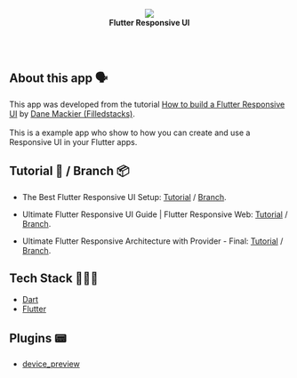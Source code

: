 <!-- header section -->
<p align="center">
  <img src="https://i.imgur.com/GAbJ9Hn.png" /><br/>
  <span><b>Flutter Responsive UI</b></span><br/>
</p>
<!-- header section END -->

<br/>
<!-- show case/gif section -->

<!-- show case/gif section END -->

<br/>

<!-- about app and course section -->

## About this app 🗣

This app was developed from the tutorial [How to build a Flutter Responsive UI](https://www.youtube.com/playlist?list=PLdTodMosi-Bzx3TMPdNzqLPIab_t7WkCC) by [Dane Mackier (Filledstacks)](https://www.filledstacks.com/).<br/><br/>
This is a example app who show to how you can create and use a Responsive UI in your Flutter apps.

## Tutorial 📖 / Branch 📦

- The Best Flutter Responsive UI Setup: [Tutorial](https://www.youtube.com/watch?v=z7P1OFLw4kY&list=PLdTodMosi-Bzx3TMPdNzqLPIab_t7WkCC&index=2&t=0s) / [Branch](https://github.com/samuelematias/responsive_architecture/tree/tutoria-1/how-to-build-a-flutter-responsive-ui).

- Ultimate Flutter Responsive UI Guide | Flutter Responsive Web: [Tutorial](https://www.youtube.com/watch?v=udsysUj-X4w&list=PLdTodMosi-Bzx3TMPdNzqLPIab_t7WkCC&index=2) / [Branch](https://github.com/samuelematias/responsive_architecture/tree/tutoria-2/how-to-build-a-flutter-responsive-ui).

- Ultimate Flutter Responsive Architecture with Provider - Final: [Tutorial](https://www.youtube.com/watch?v=HUSqk0OrR7I&list=PLdTodMosi-Bzx3TMPdNzqLPIab_t7WkCC&index=3) / [Branch](https://github.com/samuelematias/responsive_architecture/tree/tutoria-3/how-to-build-a-flutter-responsive-ui).

## Tech Stack 👩🏾‍💻

- [Dart](https://dart.dev/)
- [Flutter](https://flutter.dev/)

## Plugins 📟

- [device_preview](https://pub.dev/packages/device_preview)

<br/>

<!-- about app and course section END -->
